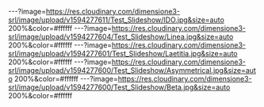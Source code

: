 ---?image=https://res.cloudinary.com/dimensione3-srl/image/upload/v1594277611/Test_Slideshow/IDO.jpg&size=auto 200%&color=#ffffff
---?image=https://res.cloudinary.com/dimensione3-srl/image/upload/v1594277604/Test_Slideshow/Linea.jpg&size=auto 200%&color=#ffffff
---?image=https://res.cloudinary.com/dimensione3-srl/image/upload/v1594277601/Test_Slideshow/Laetitia.jpg&size=auto 200%&color=#ffffff
---?image=https://res.cloudinary.com/dimensione3-srl/image/upload/v1594277600/Test_Slideshow/Asymmetrical.jpg&size=auto 200%&color=#ffffff
---?image=https://res.cloudinary.com/dimensione3-srl/image/upload/v1594277600/Test_Slideshow/Beta.jpg&size=auto 200%&color=#ffffff